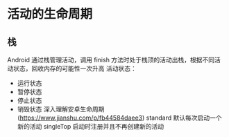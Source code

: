 # 活动的生命周期

## 栈
Android 通过栈管理活动，调用 finish 方法时处于栈顶的活动出栈，根据不同活动状态，回收内存的可能性一次升高
 活动状态：
- 运行状态
- 暂停状态
- 停止状态
- 销毁状态
深入理解安卓生命周期(https://www.jianshu.com/p/fb44584daee3)
standard 默认每次启动一个新的活动
singleTop  启动时注册并且不再创建新的活动
